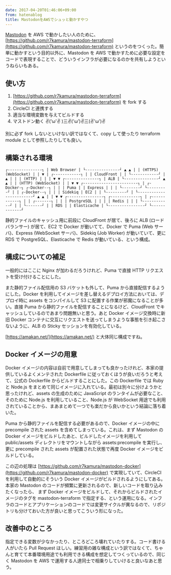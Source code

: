 ```yaml
---
date: 2017-04-20T01:46:06+09:00
from: hatenablog
title: MastodonをAWSでシュッと動かすやつ
---
```

[Mastodon](https://github.com/tootsuite/mastodon) を AWS で動かしたい人のために、[https://github.com/r7kamura/mastodon-terraform](https://github.com/r7kamura/mastodon-terraform) というのをつくった。簡単に動かすという目的以外に、Mastodon を AWS で動かすために必要な設定をコードで表現することで、どういうインフラが必要になるのかを共有しようというねらいもある。

## 使い方

1. [https://github.com/r7kamura/mastodon-terraform](https://github.com/r7kamura/mastodon-terraform) を fork する
2. CircleCI と連携する
3. 適当な環境変数を与えてビルドする
4. マストドン動く ✌(‘ω'✌ )三✌('ω’)✌三(✌'ω')✌

別に必ず fork しないといけない訳ではなくて、copy して使ったり terraform module として参照したりしても良い。

## 構築される環境

```
┌---------------┐ | Web Browser | └---------------┘ ▲ ▲ | | (HTTPS) (WebSocket) | | ▼ | ┌------------┐ | | CloudFront | | └------------┘ | ▲ | | | (HTTP) | | | ▼ ▼ ┌---------------┐ | ALB | └---------------┘ ▲ ▲ | | (HTTP) (WebSocket) | | ▼ ▼ ┌------------------------┐ | ┌-Docker-┐ ┌-Docker--┐ | | | Puma | | Express | | | └--------┘ └---------┘ | | ┌-Docker--┐ | | | Sidekiq | EC2 | | └---------┘ | └------------------------┘ ▲ ▲ | | ▼ ▼ ┌----------------┐ ┌-------------┐ | ┌------------┐ | | ┌-------┐ | | | PostgreSQL | | | | Redis | | | └------------┘ | | └-------┘ | | RDS | | Elasticache | └----------------┘ └-------------┘
```

静的ファイルのキャッシュ用に前段に CloudFront が居て、後ろに ALB (ロードバランサー) が居て、EC2 で Docker が動いてて、Docker で Puma (Web サーバ)、Express (WebSocket サーバ)、Sidekiq (Job Worker) が動いていて、更に RDS で PostgreSQL、Elasticache で Redis が動いている、という構成。

## 構成についての補足

一般的にはここに Nginx が加わるだろうけれど、Puma で直接 HTTP リクエストを受け付けることにした。

また静的ファイル配信用の S3 バケットも外して、Puma から直接配信するようにした。Docker を利用してイメージを差し替えるデプロイ方法においては、デプロイ時に assets をコンパイルして S3 に配置する作業が邪魔になることが多い。直接 Puma から静的ファイルを配信することになるけど、CloudFront でキャッシュしているのであまり問題無いと思う。あと Docker イメージ交換時に新旧 Docker コンテナに交互にリクエストを送ってしまうような事態を引き起こさないように、ALB の Sticky セッションを有効化している。

[https://amakan.net/](https://amakan.net/) と大体同じ構成ですね。

## Docker イメージの用意

Docker イメージの内容は自前で用意してしまっても良かったけれど、本家の提供しているよくメンテされた Dockerfile に従っておくほうが良いだろうと考えて、公式の Dockerfile からビルドすることにした。この Dockerfile では Ruby と Node.js をまとめて同じイメージに入れている。最初は別々に分けようかと思ったけれど、assets の生成のために JavaScript のランタイムが必要なこと、そのために Node.js を利用していること、Node.js が WebSocket 用途でも利用されていることから、まあまとめて一つでも楽だから良いかという結論に落ち着いた。

Puma から静的ファイルを配信する必要があるので、Docker イメージの中に precompile された assets を含めてしまっている。これは、まず Mastodon の Docker イメージをビルドしたあと、ビルドしたイメージを利用して public/assets ディレクトリをマウントしながら assets:precompile を実行し、更に precompile された assets が配置された状態で再度 Docker イメージをビルドしている。

この辺の処理は [https://github.com/r7kamura/mastodon-docker](https://github.com/r7kamura/mastodon-docker) で実現していて、CircleCI を利用して自動的にそういう Docker イメージがビルドされるようにしてある。本家の Mastodon のコードが頻繁に更新されるので、新しいコードを取り込みたくなったら、 まず Docker イメージをビルドして、それからビルドされたイメージのタグを mastodon-terraform で指定する、という運用になる。インフラのコードとアプリケーションのコードでは変更サイクルが異なるので、リポジトリも分けておいた方が良いと思ってこういう形になった。

## 改善中のところ

指定できる変数が少なかったり、ところどころ壊れていたりする。コード書ける人がいたら Pull Request ほしい。練習用の雑な構成という訳ではなくて、ちゃんと育てて本番環境用途でも利用できる構成を想定してつくっているので、同じく Mastodon を AWS で運用する人達同士で相乗りしていけると良いなあと思う。

